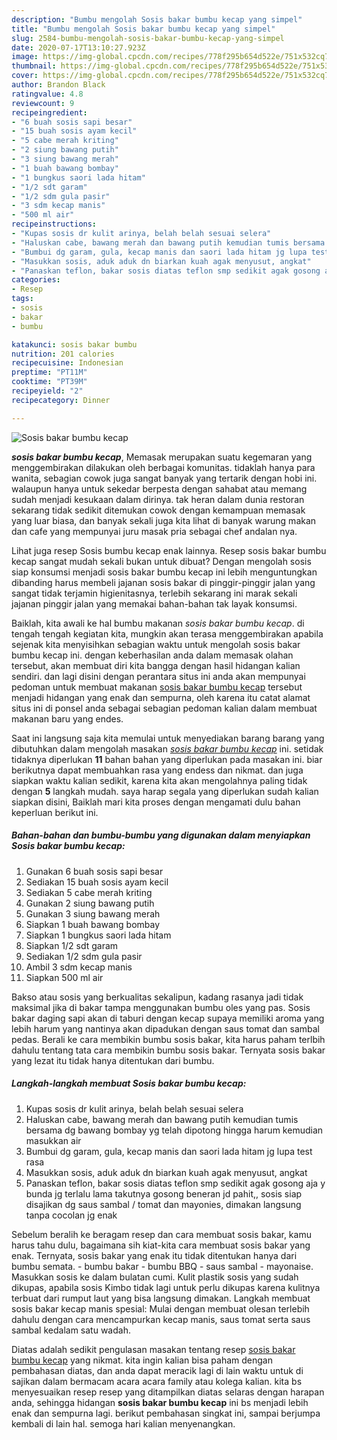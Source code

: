 ```yaml
---
description: "Bumbu mengolah Sosis bakar bumbu kecap yang simpel"
title: "Bumbu mengolah Sosis bakar bumbu kecap yang simpel"
slug: 2584-bumbu-mengolah-sosis-bakar-bumbu-kecap-yang-simpel
date: 2020-07-17T13:10:27.923Z
image: https://img-global.cpcdn.com/recipes/778f295b654d522e/751x532cq70/sosis-bakar-bumbu-kecap-foto-resep-utama.jpg
thumbnail: https://img-global.cpcdn.com/recipes/778f295b654d522e/751x532cq70/sosis-bakar-bumbu-kecap-foto-resep-utama.jpg
cover: https://img-global.cpcdn.com/recipes/778f295b654d522e/751x532cq70/sosis-bakar-bumbu-kecap-foto-resep-utama.jpg
author: Brandon Black
ratingvalue: 4.8
reviewcount: 9
recipeingredient:
- "6 buah sosis sapi besar"
- "15 buah sosis ayam kecil"
- "5 cabe merah kriting"
- "2 siung bawang putih"
- "3 siung bawang merah"
- "1 buah bawang bombay"
- "1 bungkus saori lada hitam"
- "1/2 sdt garam"
- "1/2 sdm gula pasir"
- "3 sdm kecap manis"
- "500 ml air"
recipeinstructions:
- "Kupas sosis dr kulit arinya, belah belah sesuai selera"
- "Haluskan cabe, bawang merah dan bawang putih kemudian tumis bersama dg bawang bombay yg telah dipotong hingga harum kemudian masukkan air"
- "Bumbui dg garam, gula, kecap manis dan saori lada hitam jg lupa test rasa"
- "Masukkan sosis, aduk aduk dn biarkan kuah agak menyusut, angkat"
- "Panaskan teflon, bakar sosis diatas teflon smp sedikit agak gosong aja y bunda jg terlalu lama takutnya gosong beneran jd pahit,, sosis siap disajikan dg saus sambal / tomat dan mayonies, dimakan langsung tanpa cocolan jg enak"
categories:
- Resep
tags:
- sosis
- bakar
- bumbu

katakunci: sosis bakar bumbu 
nutrition: 201 calories
recipecuisine: Indonesian
preptime: "PT11M"
cooktime: "PT39M"
recipeyield: "2"
recipecategory: Dinner

---
```



![Sosis bakar bumbu kecap](https://img-global.cpcdn.com/recipes/778f295b654d522e/751x532cq70/sosis-bakar-bumbu-kecap-foto-resep-utama.jpg)

<b><i>sosis bakar bumbu kecap</i></b>, Memasak merupakan suatu kegemaran yang menggembirakan dilakukan oleh berbagai komunitas. tidaklah hanya para wanita, sebagian cowok juga sangat banyak yang tertarik dengan hobi ini. walaupun hanya untuk sekedar berpesta dengan sahabat atau memang sudah menjadi kesukaan dalam dirinya. tak heran dalam dunia restoran sekarang tidak sedikit ditemukan cowok dengan kemampuan memasak yang luar biasa, dan banyak sekali juga kita lihat di banyak warung makan dan cafe yang mempunyai juru masak pria sebagai chef andalan nya.

Lihat juga resep Sosis bumbu kecap enak lainnya. Resep sosis bakar bumbu kecap sangat mudah sekali bukan untuk dibuat? Dengan mengolah sosis siap konsumsi menjadi sosis bakar bumbu kecap ini lebih menguntungkan dibanding harus membeli jajanan sosis bakar di pinggir-pinggir jalan yang sangat tidak terjamin higienitasnya, terlebih sekarang ini marak sekali jajanan pinggir jalan yang memakai bahan-bahan tak layak konsumsi.

Baiklah, kita awali ke hal bumbu makanan <i>sosis bakar bumbu kecap</i>. di tengah tengah kegiatan kita, mungkin akan terasa menggembirakan apabila sejenak kita menyisihkan sebagian waktu untuk mengolah sosis bakar bumbu kecap ini. dengan keberhasilan anda dalam memasak olahan tersebut, akan membuat diri kita bangga dengan hasil hidangan kalian sendiri. dan lagi disini dengan perantara situs ini anda akan mempunyai pedoman untuk membuat makanan <u>sosis bakar bumbu kecap</u> tersebut menjadi hidangan yang enak dan sempurna, oleh karena itu catat alamat situs ini di ponsel anda sebagai sebagian pedoman kalian dalam membuat makanan baru yang endes.


Saat ini langsung saja kita memulai untuk menyediakan barang barang yang dibutuhkan dalam mengolah masakan <u><i>sosis bakar bumbu kecap</i></u> ini. setidak tidaknya diperlukan <b>11</b> bahan bahan yang diperlukan pada masakan ini. biar berikutnya dapat membuahkan rasa yang endess dan nikmat. dan juga siapkan waktu kalian sedikit, karena kita akan mengolahnya paling tidak dengan <b>5</b> langkah mudah. saya harap segala yang diperlukan sudah kalian siapkan disini, Baiklah mari kita proses dengan mengamati dulu bahan keperluan berikut ini.

<!--inarticleads1-->

##### Bahan-bahan dan bumbu-bumbu yang digunakan dalam menyiapkan Sosis bakar bumbu kecap:

1. Gunakan 6 buah sosis sapi besar
1. Sediakan 15 buah sosis ayam kecil
1. Sediakan 5 cabe merah kriting
1. Gunakan 2 siung bawang putih
1. Gunakan 3 siung bawang merah
1. Siapkan 1 buah bawang bombay
1. Siapkan 1 bungkus saori lada hitam
1. Siapkan 1/2 sdt garam
1. Sediakan 1/2 sdm gula pasir
1. Ambil 3 sdm kecap manis
1. Siapkan 500 ml air


Bakso atau sosis yang berkualitas sekalipun, kadang rasanya jadi tidak maksimal jika di bakar tampa menggunakan bumbu oles yang pas. Sosis bakar daging sapi akan di taburi dengan kecap supaya memiliki aroma yang lebih harum yang nantinya akan dipadukan dengan saus tomat dan sambal pedas. Berali ke cara membikin bumbu sosis bakar, kita harus paham terlbih dahulu tentang tata cara membikin bumbu sosis bakar. Ternyata sosis bakar yang lezat itu tidak hanya ditentukan dari bumbu. 

<!--inarticleads2-->

##### Langkah-langkah membuat Sosis bakar bumbu kecap:

1. Kupas sosis dr kulit arinya, belah belah sesuai selera
1. Haluskan cabe, bawang merah dan bawang putih kemudian tumis bersama dg bawang bombay yg telah dipotong hingga harum kemudian masukkan air
1. Bumbui dg garam, gula, kecap manis dan saori lada hitam jg lupa test rasa
1. Masukkan sosis, aduk aduk dn biarkan kuah agak menyusut, angkat
1. Panaskan teflon, bakar sosis diatas teflon smp sedikit agak gosong aja y bunda jg terlalu lama takutnya gosong beneran jd pahit,, sosis siap disajikan dg saus sambal / tomat dan mayonies, dimakan langsung tanpa cocolan jg enak


Sebelum beralih ke beragam resep dan cara membuat sosis bakar, kamu harus tahu dulu, bagaimana sih kiat-kita cara membuat sosis bakar yang enak. Ternyata, sosis bakar yang enak itu tidak ditentukan hanya dari bumbu semata. - bumbu bakar - bumbu BBQ - saus sambal - mayonaise. Masukkan sosis ke dalam bulatan cumi. Kulit plastik sosis yang sudah dikupas, apabila sosis Kimbo tidak lagi untuk perlu dikupas karena kulitnya terbuat dari rumput laut yang bisa langsung dimakan. Langkah membuat sosis bakar kecap manis spesial: Mulai dengan membuat olesan terlebih dahulu dengan cara mencampurkan kecap manis, saus tomat serta saus sambal kedalam satu wadah. 

Diatas adalah sedikit pengulasan masakan tentang resep <u>sosis bakar bumbu kecap</u> yang nikmat. kita ingin kalian bisa paham dengan pembahasan diatas, dan anda dapat meracik lagi di lain waktu untuk di sajikan dalam bermacam acara acara family atau kolega kalian. kita bs menyesuaikan resep resep yang ditampilkan diatas selaras dengan harapan anda, sehingga hidangan <b>sosis bakar bumbu kecap</b> ini bs menjadi lebih enak dan sempurna lagi. berikut pembahasan singkat ini, sampai berjumpa kembali di lain hal. semoga hari kalian menyenangkan.
